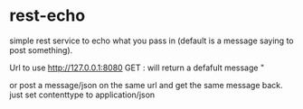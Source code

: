 # rest-echo

simple rest service to echo what you pass in (default is a message saying to post something).


Url to use http://127.0.0.1:8080
GET : will return a defafult message "

or post a message/json on the same url and get the same message back.
just set contenttype to application/json

